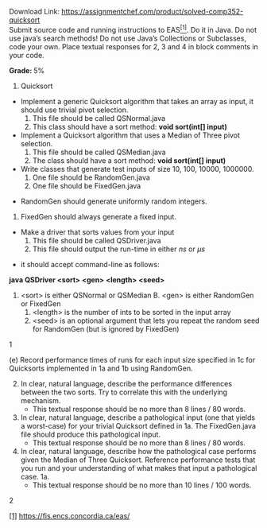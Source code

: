 Download Link: https://assignmentchef.com/product/solved-comp352-quicksort
<br>
Submit source code and running instructions to EAS<a href="#_ftn1" name="_ftnref1"><sup>[1]</sup></a>. Do it in Java. Do not use java’s search methods! Do not use Java’s Collections or Subclasses, code your own. Place textual responses for 2, 3 and 4 in block comments in your code.

<strong>Grade: </strong>5%

<ol>

 <li>Quicksort</li>

</ol>

<ul>

 <li>Implement a generic Quicksort algorithm that takes an array as input, it should use trivial pivot selection.

  <ol>

   <li>This file should be called QSNormal.java</li>

   <li>This class should have a sort method: <strong>void sort(int[] input)</strong></li>

  </ol></li>

 <li>Implement a Quicksort algorithm that uses a Median of Three pivot selection.

  <ol>

   <li>This file should be called QSMedian.java</li>

   <li>The class should have a sort method: <strong>void sort(int[] input)</strong></li>

  </ol></li>

 <li>Write classes that generate test inputs of size 10, 100, 10000, 1000000.

  <ol>

   <li>One file should be RandomGen.java</li>

   <li>One file should be FixedGen.java</li>

  </ol></li>

</ul>

<ul>

 <li>RandomGen should generate uniformly random integers.</li>

</ul>

<ol>

 <li>FixedGen should always generate a fixed input.</li>

</ol>

<ul>

 <li>Make a driver that sorts values from your input

  <ol>

   <li>This file should be called QSDriver.java</li>

   <li>This file should output the run-time in either <em>ns </em>or <em>µs</em></li>

  </ol></li>

</ul>

<ul>

 <li>it should accept command-line as follows:</li>

</ul>

<strong>java QSDriver &lt;sort&gt; &lt;gen&gt; &lt;length&gt; &lt;seed&gt;</strong>

<ol>

 <li>&lt;sort&gt; is either QSNormal or QSMedian B. &lt;gen&gt; is either RandomGen or FixedGen

  <ol>

   <li>&lt;length&gt; is the number of ints to be sorted in the input array</li>

   <li>&lt;seed&gt; is an optional argument that lets you repeat the random seed for RandomGen (but is ignored by FixedGen)</li>

  </ol></li>

</ol>

1

(e) Record performance times of runs for each input size specified in 1c for Quicksorts implemented in 1a and 1b using RandomGen.

<ol start="2">

 <li>In clear, natural language, describe the performance differences between the two sorts. Try to correlate this with the underlying mechanism.

  <ul>

   <li>This textual response should be no more than 8 lines / 80 words.</li>

  </ul></li>

 <li>In clear, natural language, describe a pathological input (one that yields a worst-case) for your trivial Quicksort defined in 1a. The FixedGen.java file should produce this pathological input.

  <ul>

   <li>This textual response should be no more than 8 lines / 80 words.</li>

  </ul></li>

 <li>In clear, natural language, describe how the pathological case performs given the Median of Three Quicksort. Reference performance tests that you run and your understanding of what makes that input a pathological case. 1a.

  <ul>

   <li>This textual response should be no more than 10 lines / 100 words.</li>

  </ul></li>

</ol>

2

<a href="#_ftnref1" name="_ftn1">[1]</a> https://fis.encs.concordia.ca/eas/